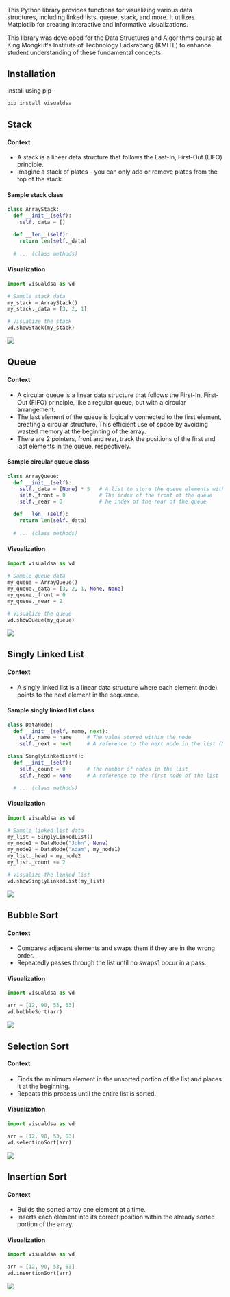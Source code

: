 
This Python library provides functions for visualizing various data structures, including linked lists, queue, stack, and more. It utilizes Matplotlib for creating interactive and informative visualizations.

This library was developed for the Data Structures and Algorithms course at King Mongkut's Institute of Technology Ladkrabang (KMITL) to enhance student understanding of these fundamental concepts.
## Installation

Install using pip

```bash
pip install visualdsa
```
    


## Stack
#### Context
- A stack is a linear data structure that follows the Last-In, First-Out (LIFO) principle.
- Imagine a stack of plates – you can only add or remove plates from the top of the stack.


#### Sample stack class
```python
class ArrayStack:
  def __init__(self):
    self._data = []

  def __len__(self):
    return len(self._data)
  
  # ... (class methods)
```

#### Visualization
```python
import visualdsa as vd

# Sample stack data
my_stack = ArrayStack()
my_stack._data = [3, 2, 1]

# Visualize the stack
vd.showStack(my_stack)
```
![](https://media.discordapp.net/attachments/1120016379588907049/1331492507510509690/Unknown-8.png?ex=6791d087&is=67907f07&hm=e97dd3e76e078206c9adc5a00dad81f93ec9b4a95c7926d251070af9f998848e&=&format=webp&quality=lossless&width=350&height=298)

## Queue
#### Context
- A circular queue is a linear data structure that follows the First-In, First-Out (FIFO) principle, like a regular queue, but with a circular arrangement.
- The last element of the queue is logically connected to the first element, creating a circular structure. This efficient use of space by avoiding wasted memory at the beginning of the array.
- There are 2 pointers, front and rear, track the positions of the first and last elements in the queue, respectively.
#### Sample circular queue class
```python
class ArrayQueue:
  def __init__(self):
    self._data = [None] * 5   # A list to store the queue elements with capacity of 5
    self._front = 0           # The index of the front of the queue
    self._rear = 0            # he index of the rear of the queue

  def __len__(self):
    return len(self._data)
  
  # ... (class methods)

```

#### Visualization
```python
import visualdsa as vd

# Sample queue data
my_queue = ArrayQueue()
my_queue._data = [3, 2, 1, None, None]
my_queue._front = 0
my_queue._rear = 2

# Visualize the queue
vd.showQueue(my_queue)
```
![](https://media.discordapp.net/attachments/1120016379588907049/1331492887371841668/Unknown-9.png?ex=6791d0e2&is=67907f62&hm=c37f6599f83624890c056d1aa454aca1c2835097c1612a2de53d5da7de982cad&=&format=webp&quality=lossless&width=850&height=348)

## Singly Linked List
#### Context
- A singly linked list is a linear data structure where each element (node) points to the next element in the sequence.

#### Sample singly linked list class
```python
class DataNode:
  def __init__(self, name, next):
    self._name = name     # The value stored within the node
    self._next = next     # A reference to the next node in the list (None if it's the last node)

class SinglyLinkedList():
  def __init__(self):
    self._count = 0       # The number of nodes in the list
    self._head = None     # A reference to the first node of the list 

  # ... (class methods)

```

#### Visualization
```python
import visualdsa as vd

# Sample linked list data
my_list = SinglyLinkedList()
my_node1 = DataNode("John", None)
my_node2 = DataNode("Adam", my_node1)
my_list._head = my_node2
my_list._count += 2

# Visualize the linked list
vd.showSinglyLinkedList(my_list)
```
![](https://media.discordapp.net/attachments/1120016379588907049/1331493954293731409/Unknown-10.png?ex=6791d1e0&is=67908060&hm=df5aad6e50ff11ebd39b578568e3364ae896159812a981e8d0b6f05650bd825e&=&format=webp&quality=lossless&width=572&height=194)

## Bubble Sort
#### Context
- Compares adjacent elements and swaps them if they are in the wrong order.
- Repeatedly passes through the list until no swaps1 occur in a pass.

#### Visualization
```python
import visualdsa as vd

arr = [12, 90, 53, 63]
vd.bubbleSort(arr)
```

![](https://media.discordapp.net/attachments/952484333158019124/1337363208494776413/image.png?ex=67a72c0b&is=67a5da8b&hm=dcd1e1c4971b5ee67a193579fb431bf743f63f7de1f42ba2d324d83d01024e24&=&format=webp&quality=lossless&width=1256&height=610)


## Selection Sort
#### Context
- Finds the minimum element in the unsorted portion of the list and places it at the beginning.
- Repeats this process until the entire list is sorted.

#### Visualization
```python
import visualdsa as vd

arr = [12, 90, 53, 63]
vd.selectionSort(arr)
```

![](https://media.discordapp.net/attachments/952484333158019124/1337366422158053457/image.png?ex=67a72f0a&is=67a5dd8a&hm=14995f0509b3c87b13662ff60d7f81c2af3fcf3bd2974c21d2c33139f5584dc0&=&format=webp&quality=lossless&width=1314&height=756)


## Insertion Sort
#### Context
- Builds the sorted array one element at a time.
- Inserts each element into its correct position within the already sorted portion of the array.

#### Visualization
```python
import visualdsa as vd

arr = [12, 90, 53, 63]
vd.insertionSort(arr)
```

![](https://media.discordapp.net/attachments/952484333158019124/1337367385841074176/image.png?ex=67a72fef&is=67a5de6f&hm=2eafe84b404a5321aa84ad9890ab169a57f2646d35c1ea5ebf68e51a4ff8b6fb&=&format=webp&quality=lossless&width=1410&height=552)